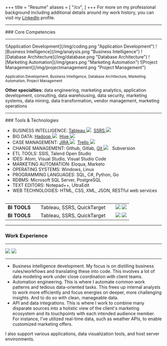 +++
title = "Resume"
aliases = [
    "/cv",
]
+++
For more on my professional background including additional details around my work history, you can visit my <a href="https://www.linkedin.com/in/andrewrgoss" target="_blank">LinkedIn</a> profile. <!--You can also find a downloadable copy of my resume [here](/AndrewGoss_Resume.pdf).-->
<hr>
### <a name="core_competencies"></a>Core Competencies
<hr>
![Application Development](/img/coding.png "Application Development")
![Business Intelligence](/img/analysis.png "Business Intelligence")
![Database Architecture](/img/database.png "Database Architecture") 
![Marketing Automation](/img/gears.png "Marketing Automation")
![Project Management](/img/projectmanagement.png "Project Management")

<sub>Application Development, Business Intelligence, Database Architecture, Marketing Automation, Project Management</sub><br>

<b>Other specialties:</b> data engineering, marketing analytics, application development, consulting, data warehousing, data security, marketing systems, data mining, data transformation, vendor management, marketing operations

<hr>
### Tools & Technologies

* BUSINESS INTELLIGENCE: <a href="http://www.tableau.com" target="_blank">Tableau&nbsp;<img src="/img/tableau.png"></a>&nbsp;&nbsp;<a href="https://en.wikipedia.org/wiki/SQL_Server_Reporting_Services" target="_blank">SSRS&nbsp;<img src="/img/mssqlserver.png"></a>
* BIG DATA: <a href="http://hadoop.apache.org" target="_blank">Hadoop&nbsp;<img src="/img/hadoop.png"></a>&nbsp;&nbsp;<a href="https://hive.apache.org" target="_blank">Hive&nbsp;<img src="/img/hive.png"></a>
* CASE MANAGEMENT: <a href="https://www.atlassian.com/software/jira" target="_blank">JIRA&nbsp;<img src="/img/jira.png"></a>&nbsp;&nbsp;<a href="https://trello.com" target="_blank">Trello&nbsp;<img src="/img/trello.png"></a>
* CHANGE MANAGEMENT: Github, Gitlab, <a href="https://git-scm.com" target="_blank">Git&nbsp;<img src="/img/git.png"></a>&nbsp;&nbsp; Subversion
* ETL TOOLS: SSIS, Talend Open Studio
* IDES: Atom, Visual Studio, Visual Studio Code
* MARKETING AUTOMATION: Eloqua, Marketo
* OPERATING SYSTEMS: Windows, Linux
* PROGRAMMING LANGUAGES: SQL, C#, Python, Go
* RDBMS: Microsoft SQL Server, PostgreSQL
* TEXT EDITORS: Notepad++, UltraEdit
* WEB TECHNOLOGIES: HTML, CSS, XML, JSON, RESTful web services
<br><br>

<table>
<tr>
    <td><b>BI TOOLS</b>&emsp;</td>
    <td>Tableau, SSRS, QuickTarget&emsp;</td>
	<td valign="middle"><a href="http://www.tableau.com" target="_blank"><img src="/img/tableau.png"></a>&nbsp;<a href="http://www.tableau.com" target="_blank"><img src="/img/mssqlserver.png"></a></td>
</tr>
<tr>
    <td><b>BI TOOLS</b>&emsp;</td>
    <td>Tableau, SSRS, QuickTarget&emsp;</td>
	<td valign="middle"><a href="http://www.tableau.com" target="_blank"><img src="/img/tableau.png"></a>&nbsp;<a href="http://www.tableau.com" target="_blank"><img src="/img/mssqlserver.png"></a></td>
</tr>
</table>

<hr>

### Work Experience
<hr>
<a href="http://www.digitaslbi.com/us" target="_blank"><img src="/img/digitaslbi_logo.png"></a>
<a href="http://www.quickpivot.com" target="_blank"><img src="/img/quickpivot_logo.png"></a>
<hr>

* Business intelligence development. My focus is on distilling business rules/workflows and translating these into code. This involves a lot of data modeling work under close coordination with client teams.
* Automation engineering. This is where I automate common work patterns and tedious data-oriented tasks. This frees up internal analysts to work more efficiently and focus energies on deeper, more challenging insights. And to do so with clean, manageable data.
* API and data integrations. This is where I work to combine many disparate sources into a holistic view of the client's marketing ecosystem and its touchpoints with each intended audience member. For instance, I've utilized real-time data, such as weather APIs, to enable customized marketing offers. 

I also support various applications, data visualization tools, and host server environments.